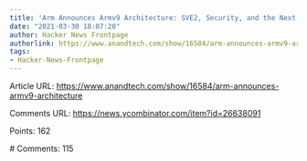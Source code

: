 ```yaml
---
title: 'Arm Announces Armv9 Architecture: SVE2, Security, and the Next Decade'
date: "2021-03-30 18:07:20"
author: Hacker News Frontpage
authorlink: https://www.anandtech.com/show/16584/arm-announces-armv9-architecture
tags:
- Hacker-News-Frontpage
---
```


<p>Article URL: <a href="https://www.anandtech.com/show/16584/arm-announces-armv9-architecture">https://www.anandtech.com/show/16584/arm-announces-armv9-architecture</a></p>
<p>Comments URL: <a href="https://news.ycombinator.com/item?id=26638091">https://news.ycombinator.com/item?id=26638091</a></p>
<p>Points: 162</p>
<p># Comments: 115</p>
